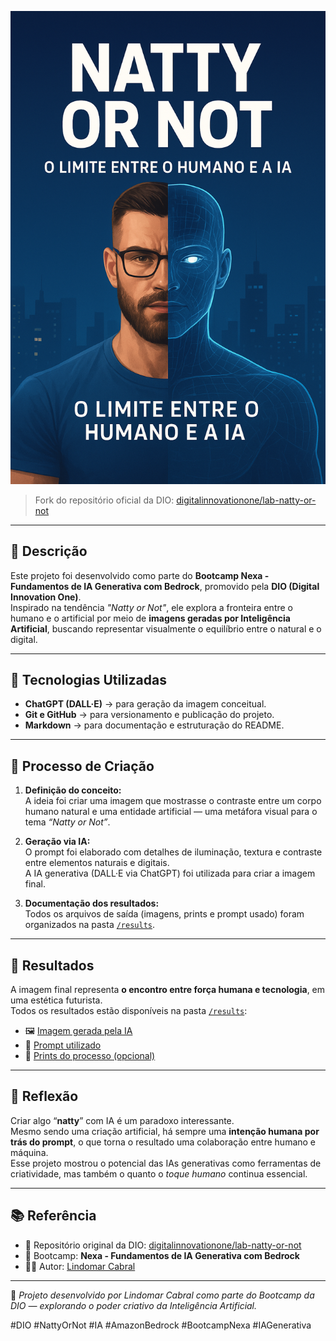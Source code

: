 <p align="center">
  <img src="https://github.com/LindomarCabral/lab-natty-or-not/blob/main/ChatGPT Image 25 de out. de 2025, 18_58_14.png" width="600" alt="Natty or Not - O limite entre o humano e a IA">
</p>

> Fork do repositório oficial da DIO: [digitalinnovationone/lab-natty-or-not](https://github.com/digitalinnovationone/lab-natty-or-not)

---

## 📒 Descrição

Este projeto foi desenvolvido como parte do **Bootcamp Nexa - Fundamentos de IA Generativa com Bedrock**, promovido pela **DIO (Digital Innovation One)**.  
Inspirado na tendência *"Natty or Not"*, ele explora a fronteira entre o humano e o artificial por meio de **imagens geradas por Inteligência Artificial**, buscando representar visualmente o equilíbrio entre o natural e o digital.

---

## 🤖 Tecnologias Utilizadas

- **ChatGPT (DALL·E)** → para geração da imagem conceitual.  
- **Git e GitHub** → para versionamento e publicação do projeto.  
- **Markdown** → para documentação e estruturação do README.  

---

## 🧐 Processo de Criação

1. **Definição do conceito:**  
   A ideia foi criar uma imagem que mostrasse o contraste entre um corpo humano natural e uma entidade artificial — uma metáfora visual para o tema *“Natty or Not”*.  

2. **Geração via IA:**  
   O prompt foi elaborado com detalhes de iluminação, textura e contraste entre elementos naturais e digitais.  
   A IA generativa (DALL·E via ChatGPT) foi utilizada para criar a imagem final.

3. **Documentação dos resultados:**  
   Todos os arquivos de saída (imagens, prints e prompt usado) foram organizados na pasta [`/results`](./results).

---

## 🚀 Resultados

A imagem final representa **o encontro entre força humana e tecnologia**, em uma estética futurista.  
Todos os resultados estão disponíveis na pasta [`/results`](./results):

- 🖼️ [Imagem gerada pela IA](./results/natty_or_not.png)
- 💬 [Prompt utilizado](./results/prompt.txt)
- 📸 [Prints do processo (opcional)](./results)

---

## 💭 Reflexão

Criar algo “**natty**” com IA é um paradoxo interessante.  
Mesmo sendo uma criação artificial, há sempre uma **intenção humana por trás do prompt**, o que torna o resultado uma colaboração entre humano e máquina.  
Esse projeto mostrou o potencial das IAs generativas como ferramentas de criatividade, mas também o quanto o *toque humano* continua essencial.

---

## 📚 Referência

- 🔗 Repositório original da DIO: [digitalinnovationone/lab-natty-or-not](https://github.com/digitalinnovationone/lab-natty-or-not)  
- 🚀 Bootcamp: **Nexa - Fundamentos de IA Generativa com Bedrock**  
- 👨‍💻 Autor: [Lindomar Cabral](https://github.com/LindomarCabral)

---

🧠 *Projeto desenvolvido por Lindomar Cabral como parte do Bootcamp da DIO — explorando o poder criativo da Inteligência Artificial.*


#DIO #NattyOrNot #IA #AmazonBedrock #BootcampNexa #IAGenerativa
